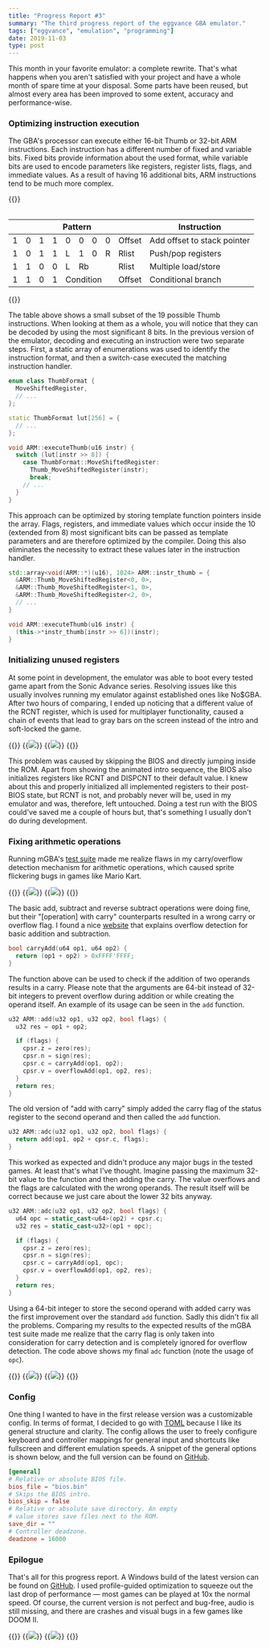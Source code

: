```yaml
---
title: "Progress Report #3"
summary: "The third progress report of the eggvance GBA emulator."
tags: ["eggvance", "emulation", "programming"]
date: 2019-11-03
type: post
---
```

This month in your favorite emulator: a complete rewrite. That's what happens when you aren't satisfied with your project and have a whole month of spare time at your disposal. Some parts have been reused, but almost every area has been improved to some extent, accuracy and performance-wise.

### Optimizing instruction execution
The GBA's processor can execute either 16-bit Thumb or 32-bit ARM instructions. Each instruction has a different number of fixed and variable bits. Fixed bits provide information about the used format, while variable bits are used to encode parameters like registers, register lists, flags, and immediate values. As a result of having 16 additional bits, ARM instructions tend to be much more complex.

{{<table>}}
  <table>
    <thead>
      <th colspan="10">Pattern</th>
      <th>Instruction</th>
    </thead>
    <tbody>
      <tr>
        <td class="text-center">1</td>
        <td class="text-center">0</td>
        <td class="text-center">1</td>
        <td class="text-center">1</td>
        <td class="text-center">0</td>
        <td class="text-center">0</td>
        <td class="text-center">0</td>
        <td class="text-center">0</td>
        <td colspan="2">Offset</td>
        <td>Add offset to stack pointer</td>
      </tr>
      <tr>
        <td class="text-center">1</td>
        <td class="text-center">0</td>
        <td class="text-center">1</td>
        <td class="text-center">1</td>
        <td class="text-center">L</td>
        <td class="text-center">1</td>
        <td class="text-center">0</td>
        <td class="text-center">R</td>
        <td colspan="2">Rlist</td>
        <td>Push/pop registers</td>
      </tr>
      <tr>
        <td class="text-center">1</td>
        <td class="text-center">1</td>
        <td class="text-center">0</td>
        <td class="text-center">0</td>
        <td class="text-center">L</td>
        <td colspan="3">Rb</td>
        <td colspan="2">Rlist</td>
        <td>Multiple load/store</td>
      </tr>
      <tr>
        <td class="text-center">1</td>
        <td class="text-center">1</td>
        <td class="text-center">0</td>
        <td class="text-center">1</td>
        <td colspan="4">Condition</td>
        <td colspan="2">Offset</td>
        <td>Conditional branch</td>
      </tr>
    </tbody>
  </table>
{{</table>}}

The table above shows a small subset of the 19 possible Thumb instructions. When looking at them as a whole, you will notice that they can be decoded by using the most significant 8 bits. In the previous version of the emulator, decoding and executing an instruction were two separate steps. First, a static array of enumerations was used to identify the instruction format, and then a switch-case executed the matching instruction handler.

```cpp
enum class ThumbFormat {
  MoveShiftedRegister,
  // ...
};

static ThumbFormat lut[256] = {
  // ...
};

void ARM::executeThumb(u16 instr) {
  switch (lut[instr >> 8]) {
    case ThumbFormat::MoveShiftedRegister:
      Thumb_MoveShiftedRegister(instr);
      break;
    // ...
  }
}
```

This approach can be optimized by storing template function pointers inside the array. Flags, registers, and immediate values which occur inside the 10 (extended from 8) most significant bits can be passed as template parameters and are therefore optimized by the compiler. Doing this also eliminates the necessity to extract these values later in the instruction handler.

```cpp
std::array<void(ARM::*)(u16), 1024> ARM::instr_thumb = {
  &ARM::Thumb_MoveShiftedRegister<0, 0>,
  &ARM::Thumb_MoveShiftedRegister<1, 0>,
  &ARM::Thumb_MoveShiftedRegister<2, 0>,
  // ...
}

void ARM::executeThumb(u16 instr) {
  (this->*instr_thumb[instr >> 6])(instr);
}
```

### Initializing unused registers
At some point in development, the emulator was able to boot every tested game apart from the Sonic Advance series. Resolving issues like this usually involves running my emulator against established ones like No$GBA. After two hours of comparing, I ended up noticing that a different value of the RCNT register, which is used for multiplayer functionality, caused a chain of events that lead to gray bars on the screen instead of the intro and soft-locked the game.

{{<flex>}}
  {{<image src="eggvance/sonic-rcnt-bug.png" caption="Uninitialized RCNT">}}
  {{<image src="eggvance/sonic-rcnt.png" caption="Initalized RCNT">}}
{{</flex>}}

This problem was caused by skipping the BIOS and directly jumping inside the ROM. Apart from showing the animated intro sequence, the BIOS also initializes registers like RCNT and DISPCNT to their default value. I knew about this and properly initialized all implemented registers to their post-BIOS state, but RCNT is not, and probably never will be, used in my emulator and was, therefore, left untouched. Doing a test run with the BIOS could've saved me a couple of hours but, that's something I usually don't do during development.

### Fixing arithmetic operations
Running mGBA's [test suite](https://github.com/mgba-emu/suite) made me realize flaws in my carry/overflow detection mechanism for arithmetic operations, which caused sprite flickering bugs in games like Mario Kart.

{{<flex>}}
  {{<image src="eggvance/mario-kart-flickering-1.png" caption="Mario Kart sprites invisible">}}
  {{<image src="eggvance/mario-kart-flickering-2.png" caption="Mario Kart sprites visible">}}
{{</flex>}}

The basic add, subtract and reverse subtract operations were doing fine, but their "[operation] with carry" counterparts resulted in a wrong carry or overflow flag. I found a nice [website](http://teaching.idallen.com/dat2343/10f/notes/040_overflow.txt) that explains overflow detection for basic addition and subtraction.

```cpp
bool carryAdd(u64 op1, u64 op2) {
  return (op1 + op2) > 0xFFFF'FFFF;
}
```

The function above can be used to check if the addition of two operands results in a carry. Please note that the arguments are 64-bit instead of 32-bit integers to prevent overflow during addition or while creating the operand itself. An example of its usage can be seen in the `add` function.

```cpp
u32 ARM::add(u32 op1, u32 op2, bool flags) {
  u32 res = op1 + op2;

  if (flags) {
    cpsr.z = zero(res);
    cpsr.n = sign(res);
    cpsr.c = carryAdd(op1, op2);
    cpsr.v = overflowAdd(op1, op2, res);
  }
  return res;
}
```

The old version of "add with carry" simply added the carry flag of the status register to the second operand and then called the `add` function.

```cpp
u32 ARM::adc(u32 op1, u32 op2, bool flags) {
  return add(op1, op2 + cpsr.c, flags);
}
```

This worked as expected and didn't produce any major bugs in the tested games. At least that's what I've thought. Imagine passing the maximum 32-bit value to the function and then adding the carry. The value overflows and the flags are calculated with the wrong operands. The result itself will be correct because we just care about the lower 32 bits anyway.

```cpp
u32 ARM::adc(u32 op1, u32 op2, bool flags) {
  u64 opc = static_cast<u64>(op2) + cpsr.c;
  u32 res = static_cast<u32>(op1 + opc);

  if (flags) {
    cpsr.z = zero(res);
    cpsr.n = sign(res);
    cpsr.c = carryAdd(op1, opc);
    cpsr.v = overflowAdd(op1, op2, res);
  }
  return res;
}
```

Using a 64-bit integer to store the second operand with added carry was the first improvement over the standard `add` function. Sadly this didn't fix all the problems. Comparing my results to the expected results of the mGBA test suite made me realize that the carry flag is only taken into consideration for carry detection and is completely ignored for overflow detection. The code above shows my final `adc` function (note the usage of `opc`).

{{<flex>}}
  {{<image src="eggvance/mgba-carry-fail.png" caption="Carry tests fail">}}
  {{<image src="eggvance/mgba-carry-pass.png" caption="Carry tests pass">}}
{{</flex>}}

### Config
One thing I wanted to have in the first release version was a customizable config. In terms of format, I decided to go with [TOML](https://github.com/toml-lang/toml) because I like its general structure and clarity. The config allows the user to freely configure keyboard and controller mappings for general input and shortcuts like fullscreen and different emulation speeds. A snippet of the general options is shown below, and the full version can be found on [GitHub](https://github.com/jsmolka/eggvance/blob/f2a1e0311e5467b3b91fa69b6ab4a7ddc292f525/eggvance/eggvance.toml).

```toml
[general]
# Relative or absolute BIOS file.
bios_file = "bios.bin"
# Skips the BIOS intro.
bios_skip = false
# Relative or absolute save directory. An empty
# value stores save files next to the ROM.
save_dir = ""
# Controller deadzone.
deadzone = 16000
```

### Epilogue
That's all for this progress report. A Windows build of the latest version can be found on [GitHub](https://github.com/jsmolka/eggvance/releases). I used profile-guided optimization to squeeze out the last drop of performance &mdash; most games can be played at 10x the normal speed. Of course, the current version is not perfect and bug-free, audio is still missing, and there are crashes and visual bugs in a few games like DOOM II.

{{<flex>}}
  {{<image src="eggvance/doom-bug-1.png" caption="DOOM II black floor">}}
  {{<image src="eggvance/doom-bug-2.png" caption="DOOM II rainbow floor">}}
{{</flex>}}
